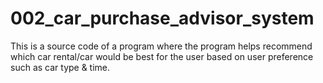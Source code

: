 # 002_car_purchase_advisor_system
This is a source code of a program where the program helps recommend which car rental/car would be best for the user based on user preference such as car type &amp; time.

